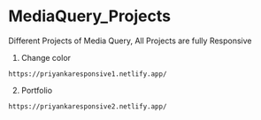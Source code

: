 # MediaQuery_Projects

Different Projects of Media Query,
All Projects are fully Responsive

1. Change color 
```
https://priyankaresponsive1.netlify.app/
```

2. Portfolio
```
https://priyankaresponsive2.netlify.app/
```


  
   
